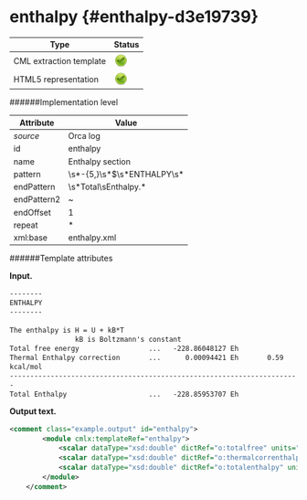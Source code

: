 # enthalpy {#enthalpy-d3e19739}


| Type                                                                                                                                                | Status                                                                                                                                              |
|----|----|
| CML extraction template                                                                                                                             | ![](/imgs/Total.png)                                                                                                                                |
| HTML5 representation                                                                                                                                | ![](/imgs/Total.png)                                                                                                                                |

######Implementation level

| Attribute                                                                                                                                           | Value                                                                                                                                               |
|----|----|
| *source*                                                                                                                                            | Orca log                                                                                                                                            |
| id                                                                                                                                                  | enthalpy                                                                                                                                            |
| name                                                                                                                                                | Enthalpy section                                                                                                                                    |
| pattern                                                                                                                                             | \\s\*-{5,}\\s\*\$\\s\*ENTHALPY\\s\*                                                                                                                 |
| endPattern                                                                                                                                          | \\s\*Total\\sEnthalpy.\*                                                                                                                            |
| endPattern2                                                                                                                                         | \~                                                                                                                                                  |
| endOffset                                                                                                                                           | 1                                                                                                                                                   |
| repeat                                                                                                                                              | \*                                                                                                                                                  |
| xml:base                                                                                                                                            | enthalpy.xml                                                                                                                                        |

######Template attributes

**Input.**

    --------
    ENTHALPY
    --------

    The enthalpy is H = U + kB*T
                    kB is Boltzmann's constant
    Total free energy                 ...   -228.86048127 Eh
    Thermal Enthalpy correction       ...      0.00094421 Eh       0.59 kcal/mol
    -----------------------------------------------------------------------
    Total Enthalpy                    ...   -228.85953707 Eh    
        

**Output text.**

```xml
<comment class="example.output" id="enthalpy">
        <module cmlx:templateRef="enthalpy">
            <scalar dataType="xsd:double" dictRef="o:totalfree" units="nonsi:hartree">-228.86048127</scalar>
            <scalar dataType="xsd:double" dictRef="o:thermalcorrenthalpy" units="nonsi:hartree">0.00094421</scalar>
            <scalar dataType="xsd:double" dictRef="o:totalenthalpy" units="nonsi:hartree">-228.85953707</scalar>
        </module>
    </comment>
```
